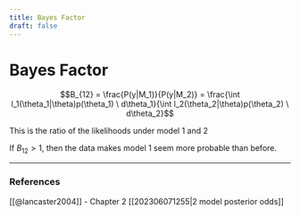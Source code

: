 ```yaml
---
title: Bayes Factor
draft: false
---
```

# Bayes Factor
$$B_{12} = \frac{P(y|M_1)}{P(y|M_2)} = \frac{\int l_1(\theta_1|\theta)p(\theta_1) \ d\theta_1}{\int l_2(\theta_2|\theta)p(\theta_2) \ d\theta_2}$$


This is the ratio of the likelihoods under model 1 and 2 

If $B_{12} >1$, then the data makes model 1 seem more probable than before. 

---
### References
[[@lancaster2004]] - Chapter 2
[[202306071255|2 model posterior odds]] 